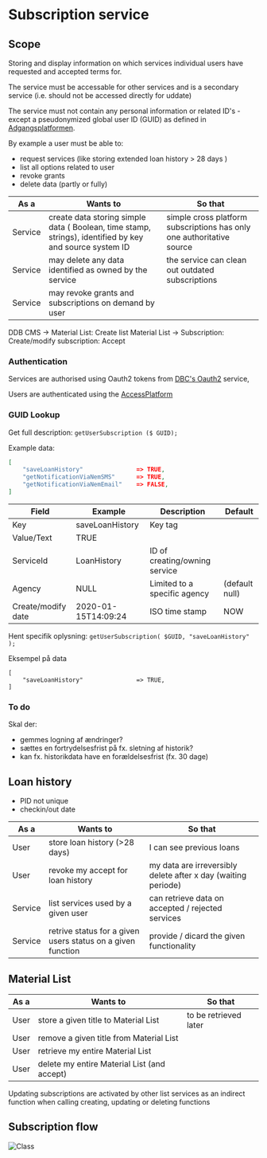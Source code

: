 # Subscription service

## Scope

Storing and display information on which services individual users have requested and accepted terms for.

The service must be accessable for other services and is a secondary service (i.e. should not be accessed directly for uddate)

The service must not contain any personal information or related ID's - except a pseudonymized global user ID (GUID) as defined in [Adgangsplatformen]().

By example a user must be able to:
- request services (like storing extended loan history > 28 days )
- list all options related to user
- revoke grants
- delete data (partly or fully)


|As a|Wants to|So that|
|---|---|---|
| Service   | create data storing simple data ( Boolean, time stamp, strings), identified by key and source system ID | simple cross platform subscriptions has only one authoritative source | 
| Service   | may delete any data identified as owned by the service | the service can clean out outdated subscriptions |
| Service   | may revoke grants and subscriptions on demand by user |


DDB CMS -> Material List: Create list
Material List -> Subscription: Create/modify subscription: Accept


### Authentication

Services are authorised using Oauth2 tokens from [DBC's Oauth2](https://Danskernesdigitalebibliotek.github.io/AccessPlatform/#registration) service,

Users are authenticated using the [AccessPlatform](https://danskernesdigitalebibliotek.github.io/AccessPlatform)


### GUID Lookup

Get full description: `getUserSubscription ($ GUID);`

Example data:

```json
[
    "saveLoanHistory"               => TRUE,
    "getNotificationViaNemSMS"      => TRUE,
    "getNotificationViaNemEmail"    => FALSE,
]
```

| Field                 | Example               | Description                   | Default |
|---|---|---|---|
| Key                   | saveLoanHistory       | Key tag                       ||
| Value/Text            | TRUE                  |                               ||
| ServiceId             | LoanHistory           | ID of creating/owning service ||
| Agency                | NULL                  | Limited to a specific agency  | (default null) |
| Create/modify date    | 2020-01-15T14:09:24   | ISO time stamp                | NOW |






Hent specifik oplysning: `getUserSubscription( $GUID, "saveLoanHistory" );`

Eksempel på data
```
[
    "saveLoanHistory"               => TRUE,
]
```


### To do

Skal der: 
- gemmes logning af ændringer?
- sættes en fortrydelsesfrist på fx. sletning af historik?
- kan fx. historikdata have en forældelsesfrist (fx. 30 dage)




## Loan history
- PID not unique
- checkin/out date


|As a|Wants to|So that|
|---|---|---|
|User   | store loan history (>28 days)| I can see previous loans |
|User   | revoke my accept for loan history | my data are irreversibly delete after x day (waiting periode)
|Service| list services used by a given user | can retrieve data on accepted / rejected services
|Service| retrive status for a given users status on a given function | provide / dicard the given functionality |

## Material List

|As a|Wants to|So that|
|---|---|---|
|User   | store a given title to Material List| to be retrieved later |
|User   | remove a given title from Material List|  |
|User   | retrieve my entire Material List|  |
|User   | delete my entire Material List (and accept) |  |




Updating subscriptions are activated by other list services as an indirect function when calling creating, updating or deleting functions

## Subscription flow
![Class](http://www.plantuml.com/plantuml/proxy?cache=no&fmt=svg&idx=0&src=https://danskernesdigitalebibliotek.github.io/list-services/subscription-service/subscription.puml)
